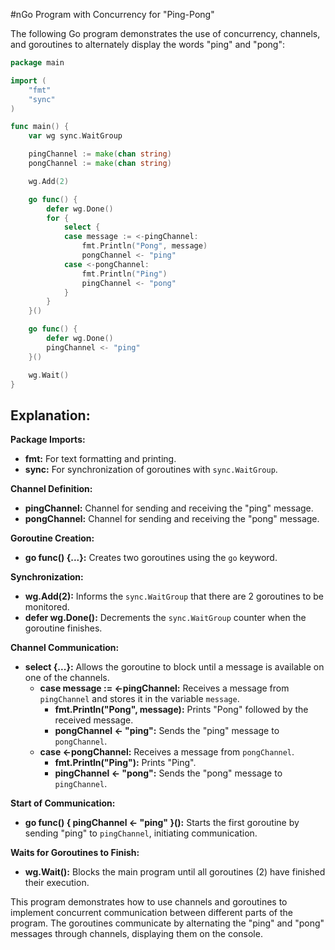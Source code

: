 #nGo Program with Concurrency for "Ping-Pong"

The following Go program demonstrates the use of concurrency, channels, and goroutines to alternately display the words "ping" and "pong":

```go
package main

import (
    "fmt"
    "sync"
)

func main() {
    var wg sync.WaitGroup

    pingChannel := make(chan string)
    pongChannel := make(chan string)

    wg.Add(2)

    go func() {
        defer wg.Done()
        for {
            select {
            case message := <-pingChannel:
                fmt.Println("Pong", message)
                pongChannel <- "ping"
            case <-pongChannel:
                fmt.Println("Ping")
                pingChannel <- "pong"
            }
        }
    }()

    go func() {
        defer wg.Done()
        pingChannel <- "ping"
    }()

    wg.Wait()
}
```

## Explanation:

**Package Imports:**

- **fmt:** For text formatting and printing.
- **sync:** For synchronization of goroutines with `sync.WaitGroup`.

**Channel Definition:**

- **pingChannel:** Channel for sending and receiving the "ping" message.
- **pongChannel:** Channel for sending and receiving the "pong" message.

**Goroutine Creation:**

- **go func() {...}:** Creates two goroutines using the `go` keyword.

**Synchronization:**

- **wg.Add(2):** Informs the `sync.WaitGroup` that there are 2 goroutines to be monitored.
- **defer wg.Done():** Decrements the `sync.WaitGroup` counter when the goroutine finishes.

**Channel Communication:**

- **select {...}:** Allows the goroutine to block until a message is available on one of the channels.
  - **case message := <-pingChannel:** Receives a message from `pingChannel` and stores it in the variable `message`.
    - **fmt.Println("Pong", message):** Prints "Pong" followed by the received message.
    - **pongChannel <- "ping":** Sends the "ping" message to `pongChannel`.
  - **case <-pongChannel:** Receives a message from `pongChannel`.
    - **fmt.Println("Ping"):** Prints "Ping".
    - **pingChannel <- "pong":** Sends the "pong" message to `pingChannel`.

**Start of Communication:**

- **go func() { pingChannel <- "ping" }():** Starts the first goroutine by sending "ping" to `pingChannel`, initiating communication.

**Waits for Goroutines to Finish:**

- **wg.Wait():** Blocks the main program until all goroutines (2) have finished their execution.

This program demonstrates how to use channels and goroutines to implement concurrent communication between different parts of the program. The goroutines communicate by alternating the "ping" and "pong" messages through channels, displaying them on the console.

